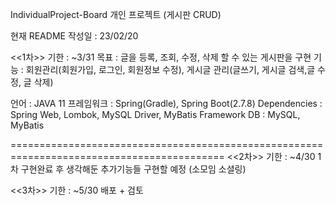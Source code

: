 IndividualProject-Board
개인 프로젝트 (게시판 CRUD)

현재 README 작성일 : 23/02/20

<<1차>> 기한 : ~3/31 목표 : 글을 등록, 조회, 수정, 삭제 할 수 있는 게시판을 구현 
기능 : 회원관리(회원가입, 로그인, 회원정보 수정), 게시글 관리(글쓰기, 게시글 검색,글 수정, 글 삭제)

언어 : JAVA 11 
프레임워크 : Spring(Gradle), Spring Boot(2.7.8) 
Dependencies : Spring Web, Lombok, MySQL Driver, MyBatis Framework 
DB : MySQL, MyBatis

=========================================================================================== 
<<2차>> 기한 : ~4/30 1차 구현완료 후 생각해둔 추가기능들 구현할 예정 (소모임 소셜링)

<<3차>> 기한 : ~5/30 배포 + 검토
